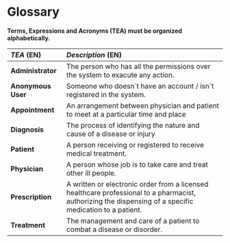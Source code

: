 # Glossary

**Terms, Expressions and Acronyms (TEA) must be organized alphabetically.**



| **_TEA_** (EN)                | **_Description_** (EN)                                                                                                                                   |                                       
|:------------------------------|:---------------------------------------------------------------------------------------------------------------------------------------------------------|
| **Administrator**             | The person who has all the permissions over the system to exacute any action.                                                                            |
| **Anonymous User**            | Someone who doesn´t have an account / isn´t registered in the system.                                                                                    |
| **Appointment**               | An arrangement between physician and patient to meet at a particular time and place                                                                      |
| **Diagnosis**                 | The process of identifying the nature and cause of a disease or injury                                                                                   |             
| **Patient**                   | A person receiving or registered to receive medical treatment.                                                                                           | 
| **Physician**                 | A person whose job is to take care and treat other ill people.                                                                                           |
| **Prescription**              | A written or electronic order from a licensed healthcare professional to a pharmacist, authorizing the dispensing of a specific medication to a patient. |
| **Treatment**                 | The management and care of a patient to combat a disease or disorder.                                                                                    |

                                                                     

